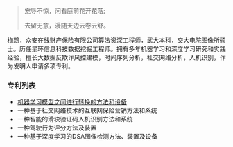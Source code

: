 > 宠辱不惊，闲看庭前花开花落;
>
> 去留无意，漫随天边云卷云舒。

梅鵾，众安在线财产保险有限公司算法资深工程师，武大本科，交大电院图像所硕士。历任星环信息科技数据挖掘工程师。拥有多年机器学习和深度学习研究和实践经验，擅长大数据反欺诈风控建模，时间序列分析，社交网络分析，人机识别，作为发明人申请多项专利。

### 专利列表
- [机器学习模型之间进行转换的方法和设备](https://patentscope.wipo.int/search/zh/detail.jsf?docId=WO2017193769)
- 一种基于社交网络技术的互联网保险营销方法和系统
- 一种智能的滑块验证码人机识别方法和系统
- 一种驾驶行为评分方法及装置
- 一种基于深度学习的DSA图像检测方法、装置及设备
